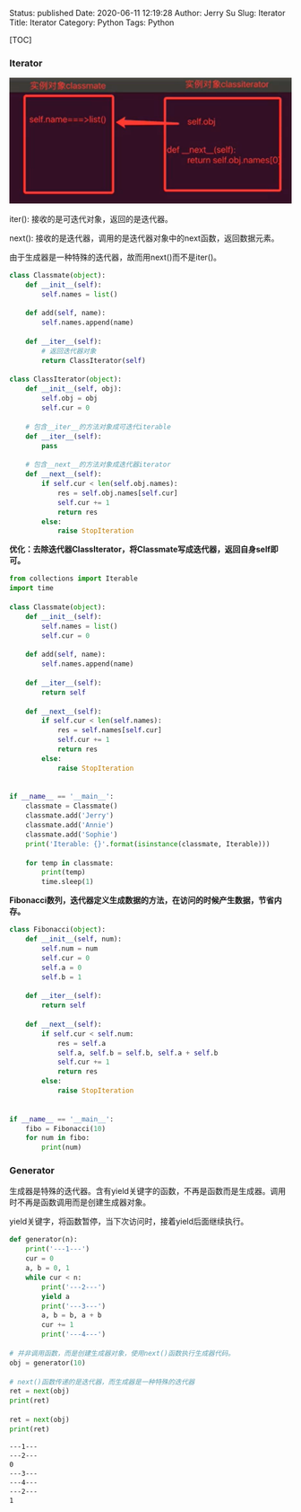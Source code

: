 Status: published
Date: 2020-06-11 12:19:28
Author: Jerry Su
Slug: Iterator
Title: Iterator
Category: Python 
Tags: Python

[TOC]

### Iterator

![iterator](../images/python/iterator.png)

iter(): 接收的是可迭代对象，返回的是迭代器。

next(): 接收的是迭代器，调用的是迭代器对象中的next函数，返回数据元素。

由于生成器是一种特殊的迭代器，故而用next()而不是iter()。

```python
class Classmate(object):
    def __init__(self):
        self.names = list()

    def add(self, name):
        self.names.append(name)

    def __iter__(self):
        # 返回迭代器对象
        return ClassIterator(self)

class ClassIterator(object):
    def __init__(self, obj):
        self.obj = obj
        self.cur = 0

    # 包含__iter__的方法对象成可迭代iterable
    def __iter__(self):
        pass

    # 包含__next__的方法对象成迭代器iterator
    def __next__(self):
        if self.cur < len(self.obj.names):
            res = self.obj.names[self.cur]
            self.cur += 1
            return res
        else:
            raise StopIteration
```

**优化：去除迭代器ClassIterator，将Classmate写成迭代器，返回自身self即可。**
```python
from collections import Iterable
import time

class Classmate(object):
    def __init__(self):
        self.names = list()
        self.cur = 0

    def add(self, name):
        self.names.append(name)

    def __iter__(self):
        return self

    def __next__(self):
        if self.cur < len(self.names):
            res = self.names[self.cur]
            self.cur += 1
            return res
        else:
            raise StopIteration


if __name__ == '__main__':
    classmate = Classmate()
    classmate.add('Jerry')
    classmate.add('Annie')
    classmate.add('Sophie')
    print('Iterable: {}'.format(isinstance(classmate, Iterable)))

    for temp in classmate:
        print(temp)
        time.sleep(1)
```

**Fibonacci数列，迭代器定义生成数据的方法，在访问的时候产生数据，节省内存。**
```python
class Fibonacci(object):
    def __init__(self, num):
        self.num = num
        self.cur = 0
        self.a = 0
        self.b = 1

    def __iter__(self):
        return self

    def __next__(self):
        if self.cur < self.num:
            res = self.a
            self.a, self.b = self.b, self.a + self.b
            self.cur += 1
            return res
        else:
            raise StopIteration


if __name__ == '__main__':
    fibo = Fibonacci(10)
    for num in fibo:
        print(num)
```

### Generator

生成器是特殊的迭代器。含有yield关键字的函数，不再是函数而是生成器。调用时不再是函数调用而是创建生成器对象。

yield关键字，将函数暂停，当下次访问时，接着yield后面继续执行。

```python
def generator(n):
    print('---1---')
    cur = 0
    a, b = 0, 1
    while cur < n:
        print('---2---')
        yield a
        print('---3---')
        a, b = b, a + b
        cur += 1
        print('---4---')

# 并非调用函数，而是创建生成器对象，使用next()函数执行生成器代码。
obj = generator(10)

# next()函数传递的是迭代器，而生成器是一种特殊的迭代器
ret = next(obj)
print(ret)

ret = next(obj)
print(ret)
```

```
---1---
---2---
0
---3---
---4---
---2---
1
```